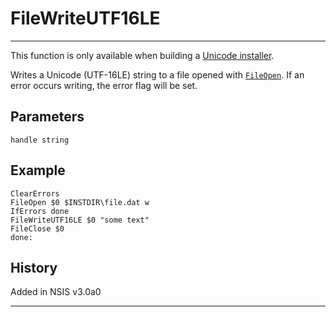 # FileWriteUTF16LE

---

This function is only available when building a [Unicode installer][1].

Writes a Unicode (UTF-16LE) string to a file opened with [`FileOpen`][2]. If an error occurs writing, the error flag will be set.

## Parameters

    handle string

## Example

	ClearErrors
	FileOpen $0 $INSTDIR\file.dat w
	IfErrors done
	FileWriteUTF16LE $0 "some text"
	FileClose $0
	done:

## History

Added in NSIS v3.0a0

---

[1]: http://nsis.sourceforge.net/Docs/Chapter1.html#1.4
[2]: FileOpen.md